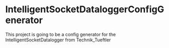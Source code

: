 # IntelligentSocketDataloggerConfigGenerator
This project is going to be a config generator for the IntelligentSocketDatalogger from Technik_Tueftler
